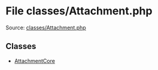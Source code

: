 File classes/Attachment.php
=========

Source: [classes/Attachment.php](https://github.com/PrestaShop/PrestaShop/blob/1.5.3.1/classes/Attachment.php)


Classes
-------

* [AttachmentCore](class.AttachmentCore.md)

